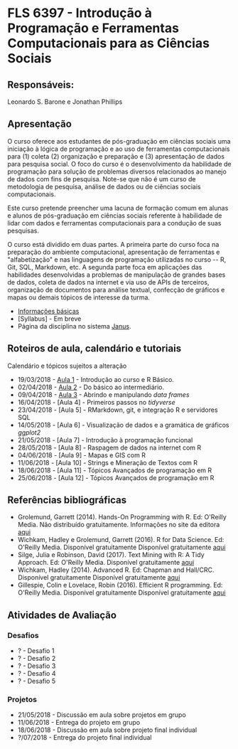 #  FLS 6397 - Introdução à Programação e Ferramentas Computacionais para as Ciências Sociais

## Responsáveis: 
Leonardo S. Barone e Jonathan Phillips

## Apresentação

O curso oferece aos estudantes de pós-graduação em ciências sociais uma iniciação à lógica de programação e ao uso de ferramentas computacionais para (1) coleta (2) organização e preparação e (3) apresentação de dados para pesquisa social. O foco do curso é o desenvolvimento da habilidade de programação para solução de problemas diversos relacionados ao manejo de dados com fins de pesquisa. Note-se que não é um curso de metodologia de pesquisa, análise de dados ou de ciências sociais computacionais.

Este curso pretende preencher uma lacuna de formação comum em alunas e alunos de pós-graduação em ciências sociais referente à habilidade de lidar com dados e ferramentas computacionais para a condução de suas pesquisas.

O curso está dividido em duas partes. A primeira parte do curso foca na preparação do ambiente computacional, apresentação de ferramentas e "alfabetização" e nas linguagens de programação utilizadas no curso -- R, Git, SQL, Markdown, etc. A segunda parte foca em aplicações das habilidades desenvolvidas a problemas de manipulação de grandes bases de dados, coleta de dados na internet e via uso de APIs de terceiros, organização de documentos para análise textual, confecção de gráficos e mapas ou demais tópicos de interesse da turma.

- [Informações básicas](https://github.com/leobarone/FLS6397_2018/blob/master/info_basica.md)
- [Syllabus] - Em breve
- Página da disciplina no sistema [Janus](https://uspdigital.usp.br/janus/componente/catalogoDisciplinasInicial.jsf?action=3&sgldis=FLS6397).

## Roteiros de aula, calendário e tutoriais

Calendário e tópicos sujeitos a alteração

- 19/03/2018 - [Aula 1](https://github.com/leobarone/FLS6397_2018/blob/master/classes/class01.md) - Introdução ao curso e R Básico.
- 02/04/2018 - [Aula 2](https://github.com/leobarone/FLS6397_2018/blob/master/classes/class02.md) - Do básico ao intermediário.
- 09/04/2018 - [Aula 3](https://github.com/leobarone/FLS6397_2018/blob/master/classes/class03.md) - Abrindo e manipulando _data frames_
- 16/04/2018 - [Aula 4] - Primeiros passos no _tidyverse_
- 23/04/2018 - [Aula 5] - RMarkdown, git, e integração R e servidores SQL
- 14/05/2018 - [Aula 6] - Visualização de dados e a gramática de gráficos _ggplot2_
- 21/05/2018 - [Aula 7] - Introdução à programação funcional
- 28/05/2018 - [Aula 8] - Raspagem de dados na internet com R
- 04/06/2018 - [Aula 9] - Mapas e GIS com R
- 11/06/2018 - [Aula 10] - Strings e Mineração de Textos com R
- 18/06/2018 - [Aula 11] - Tópicos Avançados de programação em R
- 25/06/2018 - [Aula 12] - Tópicos Avançados de programação em R

## Referências bibliográficas

- Grolemund, Garrett (2014). Hands-On Programming with R. Ed: O'Reilly Media. Não distribuído gratuitamente. Informações no site da editora [aqui](http://shop.oreilly.com/product/0636920028574.do)
- Wichkam, Hadley e Grolemund, Garrett (2016). R for Data Science. Ed: O'Reilly Media. Disponível gratuitamente Disponível gratuitamente [aqui](https://www.tidytextmining.com/)
- Silge, Julia e Robinson, David (2017). Text Mining with R: A Tidy Approach. Ed: O'Reilly Media. Disponível gratuitamente [aqui](https://www.tidytextmining.com/) 
- Wichkam, Hadley (2014). Advanced R. Ed: Chapman and Hall/CRC. Disponível gratuitamente Disponível gratuitamente [aqui](http://adv-r.had.co.nz/)
- Gillespie, Colin e Lovelace, Robin (2016). Efficient R programming. Ed: O'Reilly Media. Disponível gratuitamente Disponível gratuitamente [aqui](https://csgillespie.github.io/efficientR/)

## Atividades de Avaliação

### Desafios

- ? - Desafio 1
- ? - Desafio 2
- ? - Desafio 3
- ? - Desafio 4
- ? - Desafio 5

### Projetos

- 21/05/2018 - Discussão em aula sobre projetos em grupo
- 11/06/2018 - Entrega do projeto em grupo
- 18/06/2018 - Discussão em aula sobre projeto final individual
- ?/07/2018 - Entrega do projeto final individual

